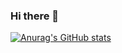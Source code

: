 ### Hi there 👋

[![Anurag's GitHub stats](https://github-readme-stats.vercel.app/api?username=LucasGaldinno)](https://github.com/LucasGaldinno/github-readme-stats)


<!--
**LucasGaldinno/LucasGaldinno** is a ✨ _special_ ✨ repository because its `README.md` (this file) appears on your GitHub profile.

Here are some ideas to get you started:

- 🔭 I’m currently working on ...
- 🌱 I’m currently learning ...
- 👯 I’m looking to collaborate on ...
- 🤔 I’m looking for help with ...
- 💬 Ask me about ...
- 📫 How to reach me: ...
- 😄 Pronouns: ...
- ⚡ Fun fact: ...
-->
